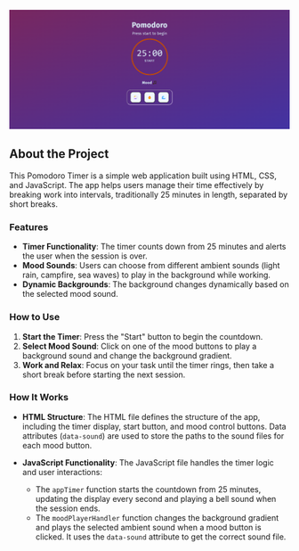 ![Project Thumbnail](images/project_thumbnail.png)

## About the Project

This Pomodoro Timer is a simple web application built using HTML, CSS, and JavaScript. The app helps users manage their time effectively by breaking work into intervals, traditionally 25 minutes in length, separated by short breaks.

### Features

- **Timer Functionality**: The timer counts down from 25 minutes and alerts the user when the session is over.
- **Mood Sounds**: Users can choose from different ambient sounds (light rain, campfire, sea waves) to play in the background while working.
- **Dynamic Backgrounds**: The background changes dynamically based on the selected mood sound.

### How to Use

1. **Start the Timer**: Press the "Start" button to begin the countdown.
2. **Select Mood Sound**: Click on one of the mood buttons to play a background sound and change the background gradient.
3. **Work and Relax**: Focus on your task until the timer rings, then take a short break before starting the next session.

### How It Works

- **HTML Structure**: The HTML file defines the structure of the app, including the timer display, start button, and mood control buttons. Data attributes (`data-sound`) are used to store the paths to the sound files for each mood button.

- **JavaScript Functionality**: The JavaScript file handles the timer logic and user interactions:
    - The `appTimer` function starts the countdown from 25 minutes, updating the display every second and playing a bell sound when the session ends.
    - The `moodPlayerHandler` function changes the background gradient and plays the selected ambient sound when a mood button is clicked. It uses the `data-sound` attribute to get the correct sound file.
